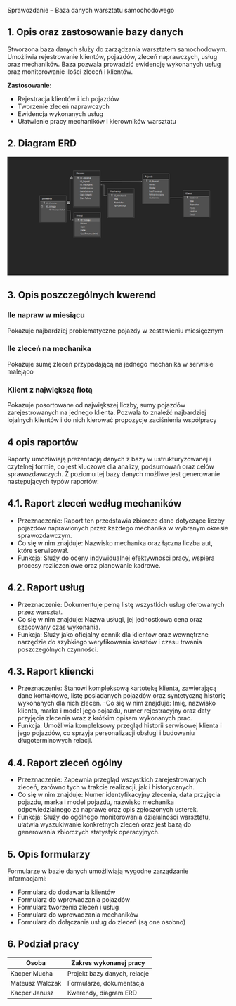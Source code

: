  Sprawozdanie – Baza danych warsztatu samochodowego

## 1. Opis oraz zastosowanie bazy danych

Stworzona baza danych służy do zarządzania warsztatem samochodowym. Umożliwia rejestrowanie klientów, pojazdów, zleceń naprawczych, usług oraz mechaników. Baza pozwala prowadzić ewidencję wykonanych usług oraz monitorowanie ilości zleceń i klientów.

**Zastosowanie:**
- Rejestracja klientów i ich pojazdów
- Tworzenie zleceń naprawczych
- Ewidencja wykonanych usług
- Ułatwienie pracy mechaników i kierowników warsztatu

## 2. Diagram ERD

!["diagram ERD"](diagram-ERD.png)

## 3. Opis poszczególnych kwerend

### Ile napraw w miesiącu
Pokazuje najbardziej problematyczne pojazdy w zestawieniu miesięcznym
### Ile zleceń na mechanika
Pokazuje sumę zleceń przypadającą na jednego mechanika w serwisie malejąco
### Klient z największą flotą
Pokazuje posortowane od największej liczby, sumy pojazdów zarejestrowanych na jednego klienta. Pozwala to znaleźć najbardziej lojalnych klientów i do nich kierować propozycje zaciśnienia współpracy

## 4 opis raportów
Raporty umożliwiają prezentację danych z bazy w ustrukturyzowanej i czytelnej formie, co jest kluczowe dla analizy, podsumowań oraz celów sprawozdawczych. Z poziomu tej bazy danych możliwe jest generowanie następujących typów raportów:
## 4.1. Raport zleceń według mechaników
- Przeznaczenie: Raport ten przedstawia zbiorcze dane dotyczące liczby pojazdów naprawionych przez każdego mechanika w wybranym okresie sprawozdawczym.
- Co się w nim znajduje: Nazwisko mechanika oraz łączna liczba aut, które serwisował.
- Funkcja: Służy do oceny indywidualnej efektywności pracy, wspiera procesy rozliczeniowe oraz planowanie kadrowe.
## 4.2. Raport usług
- Przeznaczenie: Dokumentuje pełną listę wszystkich usług oferowanych przez warsztat.
- Co się w nim znajduje: Nazwa usługi, jej jednostkowa cena oraz szacowany czas wykonania.
- Funkcja: Służy jako oficjalny cennik dla klientów oraz wewnętrzne narzędzie do szybkiego weryfikowania kosztów i czasu trwania poszczególnych czynności.
## 4.3. Raport kliencki
- Przeznaczenie: Stanowi kompleksową kartotekę klienta, zawierającą dane kontaktowe, listę posiadanych pojazdów oraz syntetyczną historię wykonanych dla nich zleceń.
-Co się w nim znajduje: Imię, nazwisko klienta, marka i model jego pojazdu, numer rejestracyjny oraz daty przyjęcia zlecenia wraz z krótkim opisem wykonanych prac.
- Funkcja: Umożliwia kompleksowy przegląd historii serwisowej klienta i jego pojazdów, co sprzyja personalizacji obsługi i budowaniu długoterminowych relacji.
## 4.4. Raport zleceń ogólny
- Przeznaczenie: Zapewnia przegląd wszystkich zarejestrowanych zleceń,    zarówno tych w trakcie realizacji, jak i historycznych.
- Co się w nim znajduje: Numer identyfikacyjny zlecenia, data przyjęcia pojazdu, marka i model pojazdu, nazwisko mechanika odpowiedzialnego za naprawę oraz opis zgłoszonych usterek.
- Funkcja: Służy do ogólnego monitorowania działalności warsztatu, ułatwia wyszukiwanie konkretnych zleceń oraz jest bazą do generowania zbiorczych statystyk operacyjnych.



## 5. Opis formularzy

Formularze w bazie danych umożliwiają wygodne zarządzanie informacjami:
- Formularz do dodawania klientów
- Formularz do wprowadzania pojazdów
- Formularz tworzenia zleceń i usług
- Formularz do wprowadzania mechaników
- Formularz do dołączania usług do zleceń (są one osobno)

## 6. Podział pracy

| Osoba             | Zakres wykonanej pracy                                |
|-------------------|--------------------------------------------------------|
| Kacper Mucha      | Projekt bazy danych, relacje              |
| Mateusz Walczak        | Formularze, dokumentacja                           |
| Kacper Janusz  | Kwerendy, diagram ERD                 |
